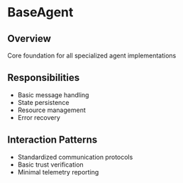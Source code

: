 #  BaseAgent

##  Overview
Core foundation for all specialized agent implementations

##  Responsibilities
- Basic message handling
- State persistence
- Resource management
- Error recovery

##  Interaction Patterns
- Standardized communication protocols
- Basic trust verification
- Minimal telemetry reporting
